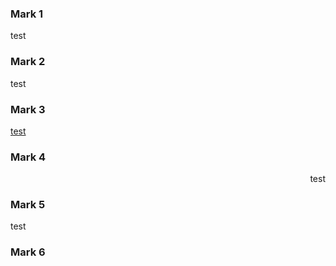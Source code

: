 ### Mark 1

test

### Mark 2

<div attr="test">
test
</div>

### Mark 3

<a href="www.google.com">test</a>

### Mark 4

<div style="text-align: right">
test
</div>

### Mark 5

<rand>
test
</rand>

### Mark 6
